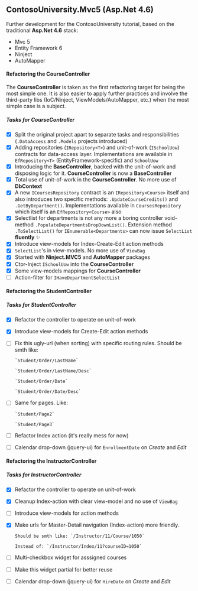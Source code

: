 ## ContosoUniversity.Mvc5 (Asp.Net 4.6)

Further development for the ContosoUniversity tutorial, based on the traditional **Asp.Net 4.6** stack:
* Mvc 5
* Entity Framework 6
* Ninject
* AutoMapper

#### Refactoring the CourseController

The **CourseController** is taken as the first refactoring target for being the most simple one. It is also easier to apply further practices and involve the third-party libs (IoC/Ninject, ViewModels/AutoMapper, etc.) when the most simple case is a subject.

##### Tasks for CourseController

- [x] Split the original project apart to separate tasks and responsibilities (`.DataAccess` and `.Models` projects introduced)
- [x] Adding repositories (`IRepository<T>`) and unit-of-work (`ISchoolUow`) contracts for data-access layer. Implementations are available in `EfRepository<T>` (EntityFramework-specific) and `SchoolUow`
- [x] Introducing the **BaseController**, backed with the unit-of-work and disposing logic for it. **CourseController** is now a **BaseController**
- [x] Total use of unit-of-work in the **CourseController**. No more use of **DbContext**
- [x] A new `ICoursesRepository` contract is an `IRepository<Course>` itself and also introduces two specific methods: `.UpdateCourseCredits()` and `.GetByDepartment()`. Implementations available in `CoursesRepository` which itself is an `EfRepository<Course>` also
- [x] Selectlist for departments is not any more a boring controller void-method `.PopulateDepartmentsDropDownList()`. Extension method `.ToSelectList()` for `IEnumerable<Departments>` can now issue `SelectList` **fluently** :sparkles:
- [x] Introduce view-models for Index-Create-Edit action methods
- [x] `SelectList`'s in view-models. No more use of `ViewBag`
- [x] Started with **Ninject.MVC5** and **AutoMapper** packages
- [x] Ctor-Inject `ISchoolUow` into the **CourseController**
- [x] Some view-models mappings for **CourseController**
- [ ] Action-filter for `IHaveDepartmentSelectList`

#### Refactoring the StudentController

##### Tasks for StudentController

- [x] Refactor the controller to operate on unit-of-work
- [x] Introduce view-models for Create-Edit action methods
- [ ] Fix this ugly-url (when sorting) with specific routing rules. Should be smth like:

      `Student/Order/LastName`
      
      `Student/Order/LastName/Desc`
      
      `Student/Order/Date`
      
      `Student/Order/Date/Desc`

- [ ] Same for pages. Like:

      `Student/Page2`
      
      `Student/Page3`
- [ ] Refactor Index action (it's really mess for now)
- [ ] Calendar drop-down (jquery-ui) for `EnrollmentDate` on *Create* and *Edit*

#### Refactoring the InstructorController

##### Tasks for InstructorController

- [x] Refactor the controller to operate on unit-of-work
- [x] Cleanup Index-action with clear view-model and no use of `ViewBag`
- [ ] Introduce view-models for action methods
- [x] Make urls for Master-Detail navigation (Index-action) more friendly.
     
      Should be smth like: `/Instructor/11/Course/1050`
     
      Instead of: `/Instructor/Index/11?courseID=1050`

- [ ] Multi-checkbox widget for asssigned courses
- [ ] Make this widget partial for better reuse
- [ ] Calendar drop-down (jquery-ui) for `HireDate` on *Create* and *Edit*
